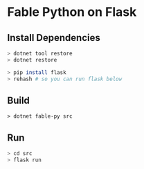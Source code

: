 # Fable Python on Flask

## Install Dependencies

```sh
> dotnet tool restore
> dotnet restore

> pip install flask
> rehash # so you can run flask below
```

## Build

```
> dotnet fable-py src
```

## Run

```sh
> cd src
> flask run
```